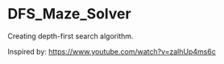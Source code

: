 # DFS_Maze_Solver

Creating depth-first search algorithm.

Inspired by:
https://www.youtube.com/watch?v=zalhUp4ms6c
